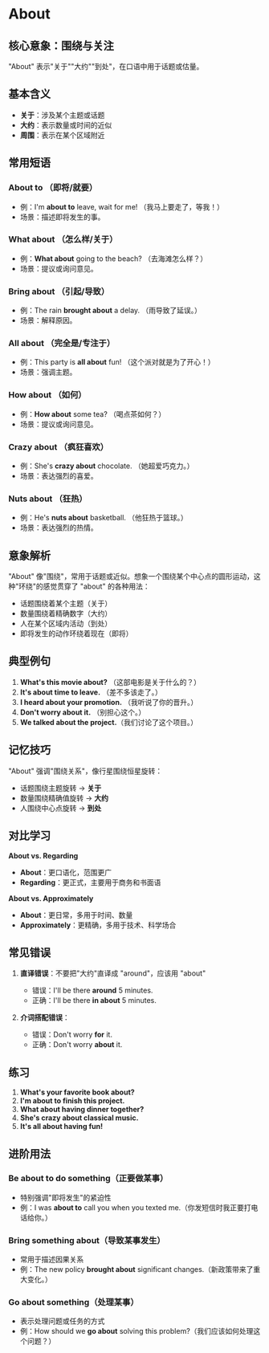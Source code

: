 # About

## 核心意象：围绕与关注

"About" 表示"关于""大约""到处"，在口语中用于话题或估量。

## 基本含义

- **关于**：涉及某个主题或话题
- **大约**：表示数量或时间的近似
- **周围**：表示在某个区域附近

## 常用短语

### **About to** （即将/就要）
- 例：I'm **about to** leave, wait for me! （我马上要走了，等我！）
- 场景：描述即将发生的事。

### **What about** （怎么样/关于）
- 例：**What about** going to the beach? （去海滩怎么样？）
- 场景：提议或询问意见。

### **Bring about** （引起/导致）
- 例：The rain **brought about** a delay. （雨导致了延误。）
- 场景：解释原因。

### **All about** （完全是/专注于）
- 例：This party is **all about** fun! （这个派对就是为了开心！）
- 场景：强调主题。

### **How about** （如何）
- 例：**How about** some tea? （喝点茶如何？）
- 场景：提议或询问意见。

### **Crazy about** （疯狂喜欢）
- 例：She's **crazy about** chocolate. （她超爱巧克力。）
- 场景：表达强烈的喜爱。

### **Nuts about** （狂热）
- 例：He's **nuts about** basketball. （他狂热于篮球。）
- 场景：表达强烈的热情。

## 意象解析

"About" 像"围绕"，常用于话题或近似。想象一个围绕某个中心点的圆形运动，这种"环绕"的感觉贯穿了 "about" 的各种用法：

- 话题围绕着某个主题（关于）
- 数量围绕着精确数字（大约）
- 人在某个区域内活动（到处）
- 即将发生的动作环绕着现在（即将）

## 典型例句

1. **What's this movie about?** （这部电影是关于什么的？）
2. **It's about time to leave.** （差不多该走了。）
3. **I heard about your promotion.** （我听说了你的晋升。）
4. **Don't worry about it.** （别担心这个。）
5. **We talked about the project.**（我们讨论了这个项目。）

## 记忆技巧

"About" 强调"围绕关系"，像行星围绕恒星旋转：
- 话题围绕主题旋转 → **关于**
- 数量围绕精确值旋转 → **大约**
- 人围绕中心点旋转 → **到处**

## 对比学习

**About vs. Regarding**
- **About**：更口语化，范围更广
- **Regarding**：更正式，主要用于商务和书面语

**About vs. Approximately**
- **About**：更日常，多用于时间、数量
- **Approximately**：更精确，多用于技术、科学场合

## 常见错误

1. **直译错误**：不要把"大约"直译成 "around"，应该用 "about"
   - 错误：I'll be there **around** 5 minutes.
   - 正确：I'll be there **in about** 5 minutes.

2. **介词搭配错误**：
   - 错误：Don't worry **for** it.
   - 正确：Don't worry **about** it.

## 练习

1. **What's your favorite book about?**
2. **I'm about to finish this project.**
3. **What about having dinner together?**
4. **She's crazy about classical music.**
5. **It's all about having fun!**

## 进阶用法

### **Be about to do something**（正要做某事）
- 特别强调"即将发生"的紧迫性
- 例：I was **about to** call you when you texted me.（你发短信时我正要打电话给你。）

### **Bring something about**（导致某事发生）
- 常用于描述因果关系
- 例：The new policy **brought about** significant changes.（新政策带来了重大变化。）

### **Go about something**（处理某事）
- 表示处理问题或任务的方式
- 例：How should we **go about** solving this problem?（我们应该如何处理这个问题？）